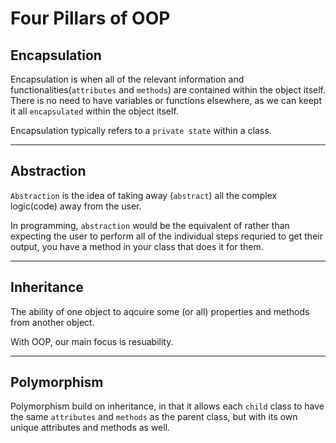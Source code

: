 # Four Pillars of OOP


## **Encapsulation**
Encapsulation is when all of the relevant information and functionalities(`attributes` and `methods`) are contained within the object itself. There is no need to have variables or functions elsewhere, as we can keept it all `encapsulated` within the object itself.

Encapsulation typically refers to a `private state` within a class.

---

## **Abstraction**
`Abstraction` is the idea of taking away (`abstract`) all the complex logic(code) away from the user.

In programming, `abstraction` would be the equivalent of rather than expecting the user to perform all of the individual steps requried to get their output, you have a method in your class that does it for them.

---

## **Inheritance**
The ability of one object to aqcuire some (or all) properties and methods from another object. 

With OOP, our main focus is resuability. 

---

## **Polymorphism**

Polymorphism build on inheritance, in that it allows each `child` class to have the same `attributes` and `methods` as the parent class, but with its own unique attributes and methods as well.
